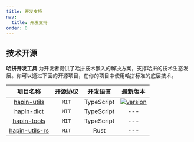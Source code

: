 ```yaml
---
title: 开发支持
nav:
  title: 开发支持
order: 0
---
```


## 技术开源

**哈拼开发工具** 为开发者提供了哈拼技术嵌入的解决方案，支撑哈拼的技术生态发展。你可以通过下面的开源项目，在你的项目中使用哈拼标准的底层技术。

|                   项目名称                   | 开源协议 |  开发语言  |                                               最新版本                                                |
| :------------------------------------------: | :------: | :--------: | :---------------------------------------------------------------------------------------------------: |
|    [hapin-utils](./developer/hapin-utils)    |  `MIT`   | TypeScript | [![version](https://img.shields.io/npm/v/hapin-utils.svg)](https://www.npmjs.com/package/hapin-utils) |
|     [hapin-dict](./developer/hapin-dict)     |  `MIT`   | TypeScript |                                                  ---                                                  |
|    [hapin-tools](./developer/hapin-tools)    |  `MIT`   | TypeScript |                                                  ---                                                  |
| [hapin-utils-rs](./developer/hapin-utils-rs) |  `MIT`   |    Rust    |                                                  ---                                                  |
